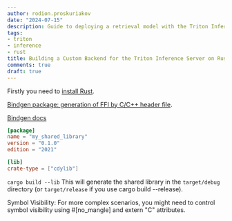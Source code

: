 ```yaml
---
author: rodion.proskuriakov
date: "2024-07-15"
description: Guide to deploying a retrieval model with the Triton Inference Server
tags:
- triton
- inference
- rust
title: Building a Custom Backend for the Triton Inference Server on Rust
comments: true
draft: true
---
```


Firstly you need to [install Rust](https://www.rust-lang.org/tools/install).

[Bindgen package: generation of FFI by C/C++ header file](https://docs.rs/bindgen/latest/bindgen/).

[Bindgen docs](https://rust-lang.github.io/rust-bindgen/)



```toml
[package]
name = "my_shared_library"
version = "0.1.0"
edition = "2021"

[lib]
crate-type = ["cdylib"]
```

```cargo build --lib```
This will generate the shared library in the `target/debug` directory (or `target/release` if you use cargo build --release).

Symbol Visibility: For more complex scenarios, you might need to control symbol visibility using #[no_mangle] and extern "C" attributes.

